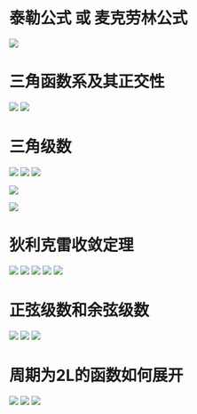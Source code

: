 # 泰勒公式 或 麦克劳林公式
![](../../photo/Pasted%20image%2020240915133129.png)

# 三角函数系及其正交性
![](../../photo/Pasted%20image%2020240915133713.png)
![](../../photo/Pasted%20image%2020240915133941.png)

# 三角级数
![](../../photo/Pasted%20image%2020240915133210.png)
![](../../photo/Pasted%20image%2020240915140110.png)
![](../../photo/Pasted%20image%2020240915140244.png)

![](../../photo/Pasted%20image%2020240915140905.png)

![](../../photo/Pasted%20image%2020240915140647.png)

# 狄利克雷收敛定理

![](../../photo/Pasted%20image%2020240915142755.png)
![](../../photo/Pasted%20image%2020240915142510.png)
![](../../photo/Pasted%20image%2020240915142556.png)
![](../../photo/Pasted%20image%2020240915143619.png)
![](../../photo/Pasted%20image%2020240915143638.png)

# 正弦级数和余弦级数
![](../../photo/Pasted%20image%2020240915144812.png)
![](../../photo/Pasted%20image%2020240915145046.png)
![](../../photo/Pasted%20image%2020240915145138.png)

# 周期为2L的函数如何展开
![](../../photo/Pasted%20image%2020240915150314.png)
![](../../photo/Pasted%20image%2020240915150345.png)
![](../../photo/Pasted%20image%2020240915150400.png)
